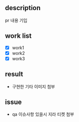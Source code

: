 ## description

pr 내용 기입

## work list

- [x] work1
- [x] work2
- [x] work3

## result

- 구현한 기타 이미지 첨부

## issue

- qa 이슈사항 있을시 지라 티켓 첨부
